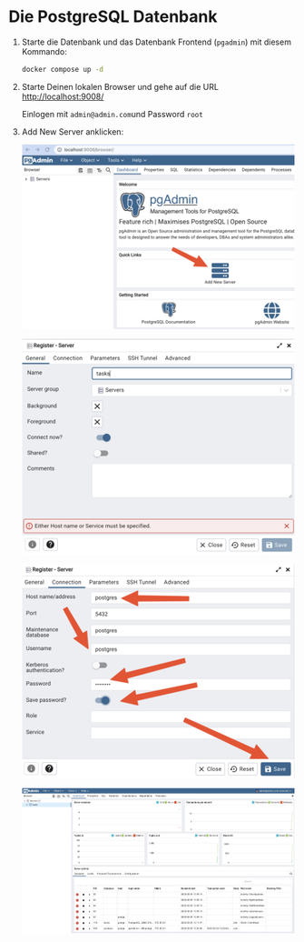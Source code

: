 # Die PostgreSQL Datenbank

1. Starte die Datenbank und das Datenbank Frontend (`pgadmin`) mit diesem Kommando:

    ````bash
    docker compose up -d
    ````

2. Starte Deinen lokalen Browser und gehe auf die URL <http://localhost:9008/>

    Einlogen mit `admin@admin.com`und Password `root`

3. Add New Server anklicken:

    ![Click Add New Server](.images/SCR-20230329-jre.png)

    ![Click Add New Server](.images/SCR-20230329-jvw.png)

    ![Click Add New Server](.images/SCR-20230329-jwd.png)

    ![Click Add New Server](.images/SCR-20230329-jwx.png)
